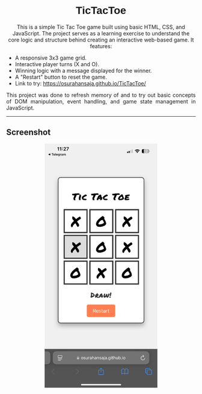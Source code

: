 <h1 align="center" style="font-family: 'Orbitron', sans-serif;">TicTacToe</h1>

<p align="center">
  This is a simple Tic Tac Toe game built using basic HTML, CSS, and JavaScript. The project serves as a learning exercise to understand the core logic and structure behind creating an interactive web-based game. It features:
</p>

- A responsive 3x3 game grid.
- Interactive player turns (X and O).
- Winning logic with a message displayed for the winner.
- A "Restart" button to reset the game.
- Link to try: https://osurahansaja.github.io/TicTacToe/

<p align="justify">
  This project was done to refresh memory of and to try out basic concepts of DOM manipulation, event handling, and game state management in JavaScript.
</p>

---

## Screenshot
<p align="center">
  <img src="screenshotUpdated.PNG" alt="TicTacToeGrid" width="300">
</p>
